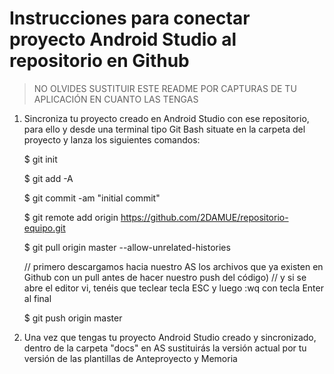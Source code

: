 # Instrucciones para conectar proyecto Android Studio al repositorio en Github

> NO OLVIDES SUSTITUIR ESTE README POR CAPTURAS DE TU APLICACIÓN EN CUANTO LAS TENGAS

1. Sincroniza tu proyecto creado en Android Studio con ese repositorio, para ello y desde una terminal tipo Git Bash situate en la carpeta del proyecto y lanza los siguientes comandos:

	$ git init

	$ git add -A

	$ git commit -am "initial commit"

	$ git remote add origin https://github.com/2DAMUE/repositorio-equipo.git

	$ git pull origin master --allow-unrelated-histories

	// primero descargamos hacia nuestro AS los archivos que ya existen en Github con un pull antes de hacer nuestro push del código)
	// y si se abre el editor vi, tenéis que teclear tecla ESC y luego :wq con tecla Enter al final

	$ git push origin master


2. Una vez que tengas tu proyecto Android Studio creado y sincronizado, dentro de la carpeta "docs" en AS sustituirás la versión actual por tu versión de las plantillas de Anteproyecto y Memoria
